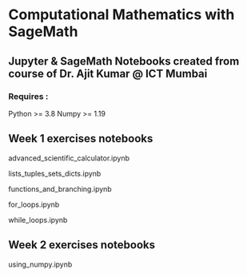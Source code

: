 # Computational Mathematics with SageMath

## Jupyter & SageMath Notebooks created from course of Dr. Ajit Kumar @ ICT Mumbai

### Requires :

Python >= 3.8
Numpy >= 1.19

## Week 1 exercises notebooks

advanced_scientific_calculator.ipynb

lists_tuples_sets_dicts.ipynb

functions_and_branching.ipynb

for_loops.ipynb

while_loops.ipynb

## Week 2 exercises notebooks

using_numpy.ipynb
